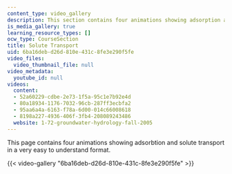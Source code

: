 ```yaml
---
content_type: video_gallery
description: This section contains four animations showing adsorption and mass transfer.
is_media_gallery: true
learning_resource_types: []
ocw_type: CourseSection
title: Solute Transport
uid: 6ba16deb-d26d-810e-431c-8fe3e290f5fe
video_files:
  video_thumbnail_file: null
video_metadata:
  youtube_id: null
videos:
  content:
  - 52a60229-cdbe-2e73-1f5a-95c1e7b92e4d
  - 80a18934-1176-7032-96cb-287ff3ecbfa2
  - 95aa6a4a-6163-f78a-6d00-014c66008618
  - 8198a227-4936-406f-3fb4-208089243486
  website: 1-72-groundwater-hydrology-fall-2005
---
```


This page contains four animations showing adsorbtion and solute transport in a very easy to understand format.

{{< video-gallery "6ba16deb-d26d-810e-431c-8fe3e290f5fe" >}}

